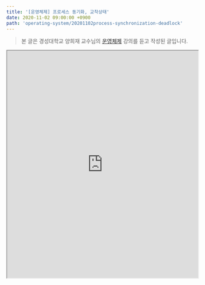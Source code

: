 ```yaml
---
title: '[운영체제] 프로세스 동기화, 교착상태'
date: 2020-11-02 09:00:00 +0900
path: 'operating-system/20201102process-synchronization-deadlock'
---
```


> 본 글은 경성대학교 양희재 교수님의 [운영체제](http://www.kocw.net/home/search/kemView.do?kemId=978503) 강의를 듣고 작성된 글입니다.

<iframe src="https://docs.google.com/gview?url=https://github.com/JaeHyeonKim19/jaehyeonkim19.blog-archive/raw/master/posts/operating-system/chapter3/os03.pdf&embedded=true" style="width:100%;height:600px"></iframe>
